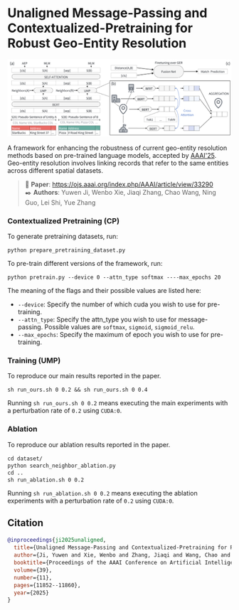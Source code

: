 # Unaligned Message-Passing and Contextualized-Pretraining for Robust Geo-Entity Resolution
<div id="top" align="center">
<p align="center">
<img src="figures/fig_framework.png" width="1000px" >
</p>
</div>

A framework for enhancing the robustness of current geo-entity resolution methods based on pre-trained language models, accepted by [AAAI'25](https://ojs.aaai.org/index.php/AAAI/article/view/33290). 
Geo-entity resolution involves linking records that refer to the same entities across different spatial datasets.

> 📝 **Paper**: https://ojs.aaai.org/index.php/AAAI/article/view/33290<br/>
> ✒️ **Authors**: Yuwen Ji, Wenbo Xie, Jiaqi Zhang, Chao Wang, Ning Guo, Lei Shi, Yue Zhang


### Contextualized Pretraining (CP)
To generate pretraining datasets, run:
```
python prepare_pretraining_dataset.py
```

To pre-train different versions of the framework, run:

```
python pretrain.py --device 0 --attn_type softmax ----max_epochs 20
```
The meaning of the flags and their possible values are listed here:
* ``--device``: Specify the number of which cuda you wish to use for pre-training.
* ``--attn_type``: Specify the attn_type you wish to use for message-passing. Possible values are ``softmax``, ``sigmoid``, ``sigmoid_relu``.
* ``--max_epochs``: Specify the maximum of epoch you wish to use for pre-training.

### Training (UMP)
To reproduce our main results reported in the paper.
```
sh run_ours.sh 0 0.2 && sh run_ours.sh 0 0.4
```
Running ``sh run_ours.sh 0 0.2`` means executing the main experiments with a perturbation rate of ``0.2`` using ``CUDA:0``.

### Ablation
To reproduce our ablation results reported in the paper.
```
cd dataset/
python search_neighbor_ablation.py
cd ..
sh run_ablation.sh 0 0.2
```
Running ``sh run_ablation.sh 0 0.2`` means executing the ablation experiments with a perturbation rate of ``0.2`` using ``CUDA:0``.



## Citation
```bibtex
@inproceedings{ji2025unaligned,
  title={Unaligned Message-Passing and Contextualized-Pretraining for Robust Geo-Entity Resolution},
  author={Ji, Yuwen and Xie, Wenbo and Zhang, Jiaqi and Wang, Chao and Guo, Ning and Shi, Lei and Zhang, Yue},
  booktitle={Proceedings of the AAAI Conference on Artificial Intelligence},
  volume={39},
  number={11},
  pages={11852--11860},
  year={2025}
}
```
